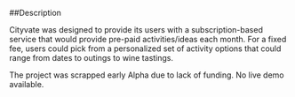 ##Description

Cityvate was designed to provide its users with a subscription-based service that would provide pre-paid activities/ideas each month.  For a fixed fee, users could pick from a personalized set of activity options that could range from dates to outings to wine tastings.

The project was scrapped early Alpha due to lack of funding.  No live demo available.
